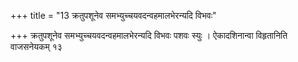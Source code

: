 +++
title = "13 क्रतुपशूनेव समभ्युच्चयवदन्वहमालभेरन्यदि विभवः"

+++
क्रतुपशूनेव समभ्युच्चयवदन्वहमालभेरन्यदि विभवः पशवः स्युः । ऐकादशिनान्वा विहृतानिति वाजसनेयकम् १३